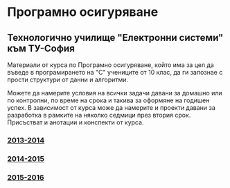 # Програмно осигуряване
## Технологично училище "Електронни системи" към ТУ-София

Материали от курса по Програмно осигуряване, който има за цел да въведе в
програмирането на "С" учениците от 10 клас, да ги запознае с прости
структури от данни и алгоритми.

Можете да намерите условия на всички задачи давани за домашно или по контролни, по време на
срока и такива за оформяне на годишен успех. В зависимост от курса може да намерите
и проекти давани за разработка в рамките на няколко седмици през втория срок.
Присъстват и анотации и конспекти от курса.

### [2013-2014](2014/README.md)
### [2014-2015](2015/README.md)
### [2015-2016](2016/README.md)
